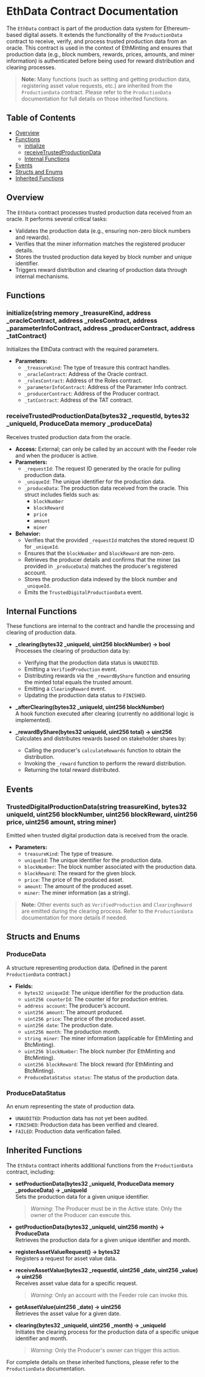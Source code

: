 # EthData Contract Documentation

The `EthData` contract is part of the production data system for Ethereum-based digital assets. It extends the functionality of the `ProductionData` contract to receive, verify, and process trusted production data from an oracle. This contract is used in the context of EthMinting and ensures that production data (e.g., block numbers, rewards, prices, amounts, and miner information) is authenticated before being used for reward distribution and clearing processes.

> **Note:** Many functions (such as setting and getting production data, registering asset value requests, etc.) are inherited from the `ProductionData` contract. Please refer to the `ProductionData` documentation for full details on those inherited functions.

## Table of Contents

- [Overview](#overview)
- [Functions](#functions)
  - [initialize](#initialize)
  - [receiveTrustedProductionData](#receivetrustedproductiondata)
  - [Internal Functions](#internal-functions)
- [Events](#events)
- [Structs and Enums](#structs-and-enums)
- [Inherited Functions](#inherited-functions)

## Overview

The `EthData` contract processes trusted production data received from an oracle. It performs several critical tasks:
- Validates the production data (e.g., ensuring non-zero block numbers and rewards).
- Verifies that the miner information matches the registered producer details.
- Stores the trusted production data keyed by block number and unique identifier.
- Triggers reward distribution and clearing of production data through internal mechanisms.

## Functions

### initialize(string memory _treasureKind, address _oracleContract, address _rolesContract, address _parameterInfoContract, address _producerContract, address _tatContract)

Initializes the EthData contract with the required parameters.

- **Parameters:**
  - `_treasureKind`: The type of treasure this contract handles.
  - `_oracleContract`: Address of the Oracle contract.
  - `_rolesContract`: Address of the Roles contract.
  - `_parameterInfoContract`: Address of the Parameter Info contract.
  - `_producerContract`: Address of the Producer contract.
  - `_tatContract`: Address of the TAT contract.

### receiveTrustedProductionData(bytes32 _requestId, bytes32 _uniqueId, ProduceData memory _produceData)

Receives trusted production data from the oracle.

- **Access:** External; can only be called by an account with the Feeder role and when the producer is active.
- **Parameters:**
  - `_requestId`: The request ID generated by the oracle for pulling production data.
  - `_uniqueId`: The unique identifier for the production data.
  - `_produceData`: The production data received from the oracle. This struct includes fields such as:
    - `blockNumber`
    - `blockReward`
    - `price`
    - `amount`
    - `miner`
- **Behavior:**
  - Verifies that the provided `_requestId` matches the stored request ID for `_uniqueId`.
  - Ensures that the `blockNumber` and `blockReward` are non-zero.
  - Retrieves the producer details and confirms that the miner (as provided in `_produceData`) matches the producer's registered account.
  - Stores the production data indexed by the block number and `_uniqueId`.
  - Emits the `TrustedDigitalProductionData` event.

## Internal Functions

These functions are internal to the contract and handle the processing and clearing of production data.

- **_clearing(bytes32 _uniqueId, uint256 blockNumber) -> bool**  
  Processes the clearing of production data by:
  - Verifying that the production data status is `UNAUDITED`.
  - Emitting a `VerifiedProduction` event.
  - Distributing rewards via the `_rewardByShare` function and ensuring the minted total equals the trusted amount.
  - Emitting a `ClearingReward` event.
  - Updating the production data status to `FINISHED`.

- **_afterClearing(bytes32 _uniqueId, uint256 blockNumber)**  
  A hook function executed after clearing (currently no additional logic is implemented).

- **_rewardByShare(bytes32 uniqueId, uint256 total) -> uint256**  
  Calculates and distributes rewards based on stakeholder shares by:
  - Calling the producer's `calculateRewards` function to obtain the distribution.
  - Invoking the `_reward` function to perform the reward distribution.
  - Returning the total reward distributed.

## Events

### TrustedDigitalProductionData(string treasureKind, bytes32 uniqueId, uint256 blockNumber, uint256 blockReward, uint256 price, uint256 amount, string miner)

Emitted when trusted digital production data is received from the oracle.

- **Parameters:**
  - `treasureKind`: The type of treasure.
  - `uniqueId`: The unique identifier for the production data.
  - `blockNumber`: The block number associated with the production data.
  - `blockReward`: The reward for the given block.
  - `price`: The price of the produced asset.
  - `amount`: The amount of the produced asset.
  - `miner`: The miner information (as a string).

> **Note:** Other events such as `VerifiedProduction` and `ClearingReward` are emitted during the clearing process. Refer to the `ProductionData` documentation for more details if needed.

## Structs and Enums

### ProduceData

A structure representing production data. (Defined in the parent `ProductionData` contract.)

- **Fields:**
  - `bytes32 uniqueId`: The unique identifier for the production data.
  - `uint256 counterId`: The counter id for production entries.
  - `address account`: The producer’s account.
  - `uint256 amount`: The amount produced.
  - `uint256 price`: The price of the produced asset.
  - `uint256 date`: The production date.
  - `uint256 month`: The production month.
  - `string miner`: The miner information (applicable for EthMinting and BtcMinting).
  - `uint256 blockNumber`: The block number (for EthMinting and BtcMinting).
  - `uint256 blockReward`: The block reward (for EthMinting and BtcMinting).
  - `ProduceDataStatus status`: The status of the production data.

### ProduceDataStatus

An enum representing the state of production data.

- `UNAUDITED`: Production data has not yet been audited.
- `FINISHED`: Production data has been verified and cleared.
- `FAILED`: Production data verification failed.

## Inherited Functions

The `EthData` contract inherits additional functions from the `ProductionData` contract, including:

- **setProductionData(bytes32 _uniqueId, ProduceData memory _produceData) -> _uniqueId**  
  Sets the production data for a given unique identifier.  
  > *Warning:* The Producer must be in the Active state. Only the owner of the Producer can execute this.

- **getProductionData(bytes32 _uniqueId, uint256 month) -> ProduceData**  
  Retrieves the production data for a given unique identifier and month.

- **registerAssetValueRequest() -> bytes32**  
  Registers a request for asset value data.

- **receiveAssetValue(bytes32 _requestId, uint256 _date, uint256 _value) -> uint256**  
  Receives asset value data for a specific request.  
  > *Warning:* Only an account with the Feeder role can invoke this.

- **getAssetValue(uint256 _date) -> uint256**  
  Retrieves the asset value for a given date.

- **clearing(bytes32 _uniqueId, uint256 _month) -> _uniqueId**  
  Initiates the clearing process for the production data of a specific unique identifier and month.  
  > *Warning:* Only the Producer's owner can trigger this action.

For complete details on these inherited functions, please refer to the `ProductionData` documentation.
